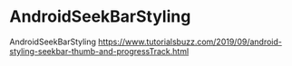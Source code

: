 # AndroidSeekBarStyling
AndroidSeekBarStyling
https://www.tutorialsbuzz.com/2019/09/android-styling-seekbar-thumb-and-progressTrack.html
